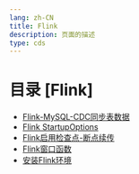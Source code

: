 ```yaml
---
lang: zh-CN  
title: Flink    
description: 页面的描述  
type: cds
---
```



# 目录 [Flink]

[dir.start]: <>

- [Flink-MySQL-CDC同步表数据](Flink-MySQL-CDC同步数据.md)  
- [Flink StartupOptions](Flink-StartupOptions.md)  
- [Flink启用检查点-断点续传](Flink启用检查点-断点续传.md)  
- [Flink窗口函数](Flink窗口函数.md)  
- [安装Flink环境](安装Flink环境.md)  

[dir.end]: <>

<AdsbyGoogle slot="7889564278" layout="in-article"/>

<Comment></Comment>
